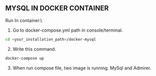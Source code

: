 ## MYSQL IN DOCKER CONTAINER
Run In container:\
1. Go to docker-compose.yml path in console/terminal.
 ``` bash 
cd <your_installation_path>/docker-mysql
```
 2. Write this command.

``` bash 
docker-compose up
```

3. When run compose file, two image is running. MySql and Admirer.

